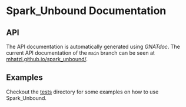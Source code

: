 # Spark_Unbound Documentation
## API

The API documentation is automatically generated using *GNATdoc*.
The current API documentation of the `main` branch can be seen at [mhatzl.github.io/spark_unbound/](https://mhatzl.github.io/spark_unbound/).

## Examples

Checkout the [tests](/tests/src) directory for some examples on how to use Spark_Unbound.
